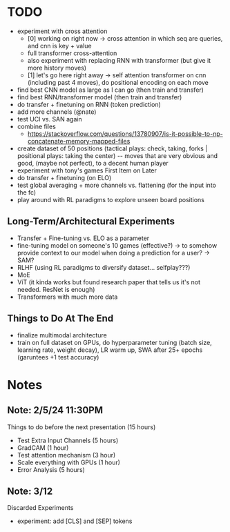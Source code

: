 # TODO
- experiment with cross attention
    - [0] working on right now -> cross attention in which seq are queries, and cnn is key + value
    - full transformer cross-attention
    - also experiment with replacing RNN with transformer (but give it more history moves)
    - [1] let's go here right away -> self attention transformer on cnn (including past 4 moves), do positional encoding on each move
- find best CNN model as large as I can go (then train and transfer)
- find best RNN/transformer model (then train and transfer)
- do transfer + finetuning on RNN (token prediction)
- add more channels (@nate)
- test UCI vs. SAN again
- combine files
    - https://stackoverflow.com/questions/13780907/is-it-possible-to-np-concatenate-memory-mapped-files
- create dataset of 50 positions (tactical plays: check, taking, forks | positional plays: taking the center) -- moves that are very obvious and good, (maybe not perfect), to a decent human player
- experiment with tony's games
First Item on Later
- do transfer + finetuning (on ELO)
- test global averaging + more channels vs. flattening (for the input into the fc)
- play around with RL paradigms to explore unseen board positions


## Long-Term/Architectural Experiments
- Transfer + Fine-tuning vs. ELO as a parameter 
- fine-tuning model on someone's 10 games (effective?) -> to somehow provide context to our model when doing a prediction for a user? -> SAM?
- RLHF (using RL paradigms to diversify dataset... selfplay???)
- MoE
- ViT (it kinda works but found research paper that tells us it's not needed. ResNet is enough)
- Transformers with much more data 

## Things to Do At The End
- finalize multimodal architecture
- train on full dataset on GPUs, do hyperparameter tuning (batch size, learning rate, weight decay), LR warm up, SWA after 25+ epochs (garuntees +1 test accuracy) 

# Notes 

## Note: 2/5/24 11:30PM
Things to do before the next presentation (15 hours)
- Test Extra Input Channels (5 hours)
- GradCAM (1 hour)
- Test attention mechanism (3 hour)
- Scale everything with GPUs (1 hour)
- Error Analysis (5 hours)

## Note: 3/12
Discarded Experiments
- experiment: add [CLS] and [SEP] tokens